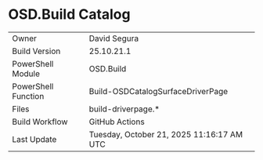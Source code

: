 ﻿# OSD.Build Catalog

| | |
|-|-|
| Owner | David Segura |
| Build Version | 25.10.21.1 |
| PowerShell Module | OSD.Build |
| PowerShell Function | Build-OSDCatalogSurfaceDriverPage |
| Files | build-driverpage.* |
| Build Workflow | GitHub Actions |
| Last Update | Tuesday, October 21, 2025 11:16:17 AM UTC |
